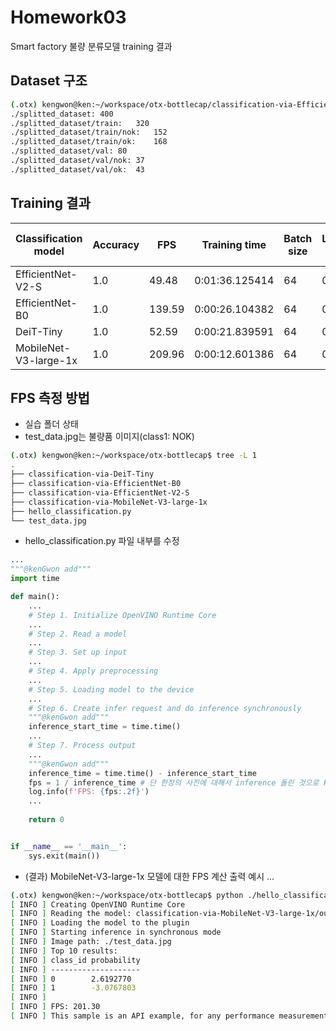 # Homework03
Smart factory 불량 분류모델 training 결과

## Dataset 구조
```bash
(.otx) kengwon@ken:~/workspace/otx-bottlecap/classification-via-EfficientNet-V2-S$ ds_count ./splitted_dataset 2
./splitted_dataset:	400
./splitted_dataset/train:	320
./splitted_dataset/train/nok:	152
./splitted_dataset/train/ok:	168
./splitted_dataset/val:	80
./splitted_dataset/val/nok:	37
./splitted_dataset/val/ok:	43
```

## Training 결과
|Classification model|Accuracy|FPS|Training time|Batch size|Learning rate|Other hyper-prams|
|----|----|----|----|----|----|----|
|EfficientNet-V2-S|1.0|49.48|0:01:36.125414|64|0.0071| |
|EfficientNet-B0|1.0|139.59|0:00:26.104382|64|0.0049| |
|DeiT-Tiny|1.0|52.59|0:00:21.839591|64|0.0001| | 
|MobileNet-V3-large-1x|1.0 |209.96|0:00:12.601386|64|0.0058| |


## FPS 측정 방법
- 실습 폴더 상태
- test_data.jpg는 불량품 이미지(class1: NOK)
```bash
(.otx) kengwon@ken:~/workspace/otx-bottlecap$ tree -L 1
.
├── classification-via-DeiT-Tiny
├── classification-via-EfficientNet-B0
├── classification-via-EfficientNet-V2-S
├── classification-via-MobileNet-V3-large-1x
├── hello_classification.py
└── test_data.jpg
```

- hello_classification.py 파일 내부를 수정
```python
...
"""@kenGwon add"""
import time 

def main():
    ...
    # Step 1. Initialize OpenVINO Runtime Core 
    ...
    # Step 2. Read a model 
    ...
    # Step 3. Set up input
    ...
    # Step 4. Apply preprocessing
    ...
    # Step 5. Loading model to the device
    ...
    # Step 6. Create infer request and do inference synchronously
    """@kenGwon add"""
    inference_start_time = time.time()
    ...
    # Step 7. Process output
    ...
    """@kenGwon add"""
    inference_time = time.time() - inference_start_time
    fps = 1 / inference_time # 단 한장의 사진에 대해서 inference 돌린 것으로 FPS 뽑기
    log.info(f'FPS: {fps:.2f}')
    ...
    
    return 0


if __name__ == '__main__':
    sys.exit(main())
```
- (결과) MobileNet-V3-large-1x 모델에 대한 FPS 계산 출력 예시 ... 
```bash
(.otx) kengwon@ken:~/workspace/otx-bottlecap$ python ./hello_classification.py classification-via-MobileNet-V3-large-1x/outputs/20231223_143625_export/openvino/openvino.xml ./test_data.jpg "CPU"
[ INFO ] Creating OpenVINO Runtime Core
[ INFO ] Reading the model: classification-via-MobileNet-V3-large-1x/outputs/20231223_143625_export/openvino/openvino.xml
[ INFO ] Loading the model to the plugin
[ INFO ] Starting inference in synchronous mode
[ INFO ] Image path: ./test_data.jpg
[ INFO ] Top 10 results: 
[ INFO ] class_id probability
[ INFO ] --------------------
[ INFO ] 0        2.6192770
[ INFO ] 1        -3.0767803
[ INFO ] 
[ INFO ] FPS: 201.30
[ INFO ] This sample is an API example, for any performance measurements please use the dedicated benchmark_app tool
```
